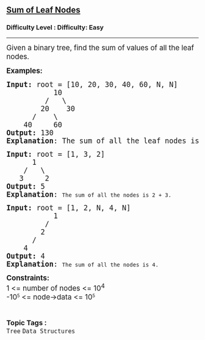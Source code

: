 <h2><a href="https://www.geeksforgeeks.org/problems/sum-of-leaf-nodes/1?page=2&category=Tree&difficulty=Basic,Easy&status=unsolved&sortBy=submissions">Sum of Leaf Nodes</a></h2><h3>Difficulty Level : Difficulty: Easy</h3><hr><div class="problems_problem_content__Xm_eO"><p><span style="font-size: 14pt;">Given a binary tree, find the sum of values of all the leaf nodes.&nbsp;<br></span></p>
<p><span style="font-size: 14pt;"><strong>Examples:</strong></span></p>
<pre><span style="font-size: 14pt;"><strong>Input:</strong> root = [10, 20, 30, 40, 60, N, N]
 &nbsp;&nbsp;&nbsp;&nbsp;&nbsp;&nbsp;&nbsp;&nbsp;&nbsp; 10
 &nbsp;&nbsp;&nbsp;&nbsp;&nbsp;&nbsp;&nbsp; /&nbsp;&nbsp; \
 &nbsp;&nbsp;&nbsp;&nbsp;&nbsp;&nbsp; 20&nbsp;&nbsp;&nbsp;&nbsp;30
 &nbsp;&nbsp;&nbsp;&nbsp; /&nbsp;&nbsp;&nbsp; \
 &nbsp;&nbsp; 40&nbsp;&nbsp;&nbsp;&nbsp; 60
<strong>Output: </strong>130<br><strong>Explanation</strong>: The sum of all the leaf nodes is 30 + 40 + 60.<br></span></pre>
<pre><span style="font-size: 14pt;"><strong>Input:</strong> root = [1, 3, 2]<br>&nbsp;&nbsp;&nbsp;&nbsp;&nbsp;&nbsp;1
 &nbsp;&nbsp; /&nbsp;&nbsp; \
 &nbsp;&nbsp;3&nbsp;&nbsp;&nbsp;&nbsp; 2
<strong>Output: </strong>5<br><strong>Explanation</strong>: </span>The sum of all the nodes is 2 + 3.</pre>
<pre><span style="font-size: 14pt;"><strong>Input:</strong> root = [1, 2, N, 4, N]<br> &nbsp;&nbsp;&nbsp;&nbsp;&nbsp;&nbsp;&nbsp;&nbsp;&nbsp; 1
 &nbsp;&nbsp;&nbsp;&nbsp;&nbsp;&nbsp;&nbsp; /&nbsp;&nbsp;&nbsp;&nbsp; 
 &nbsp;&nbsp;&nbsp;&nbsp;&nbsp;&nbsp; 2&nbsp;&nbsp;&nbsp;&nbsp;
 &nbsp;&nbsp;&nbsp;&nbsp; /&nbsp;&nbsp;&nbsp;
 &nbsp;&nbsp; 4&nbsp;&nbsp;&nbsp;&nbsp; 
<strong>Output: </strong>4<br><strong>Explanation</strong>: </span>The sum of all the nodes is 4.</pre>
<p><span style="font-size: 14pt;"><strong>Constraints:</strong><br>1 &lt;= number of nodes &lt;= 10<sup>4<br></sup></span><span style="font-size: 14pt;">-</span><span style="font-size: 14pt;">10</span><sup>5</sup><span style="font-size: 14pt;">&nbsp;&lt;= node-&gt;data &lt;= 10</span><sup>5</sup></p></div><br><p><span style=font-size:18px><strong>Topic Tags : </strong><br><code>Tree</code>&nbsp;<code>Data Structures</code>&nbsp;